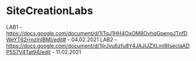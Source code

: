 # SiteCreationLabs

LAB1 - https://docs.google.com/document/d/1lTqJ1HH4OxOM8OvhqGpengJTnfDWeYT62rrnzlnIBMI/edit# - 04.02.2021
LAB2 - https://docs.google.com/document/d/1IjrJvu6zfu8Y4JAJIJZXLmI8tseclaADP5S7V4Tat94/edit - 11.02.2021
